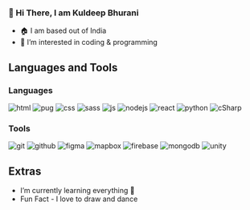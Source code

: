 ### 👋 Hi There, I am Kuldeep Bhurani
- 🏠 I am based out of India
- 👀 I’m interested in coding & programming
## Languages and Tools
### Languages
![html](https://user-images.githubusercontent.com/84840495/141685978-5ed1fbef-c831-4c23-92b0-71848e5e5ad5.png)
![pug](https://user-images.githubusercontent.com/84840495/141686398-da1df52c-765b-4d5e-b6c0-f78ed8f66704.png)
![css](https://user-images.githubusercontent.com/84840495/141685980-5fc9a9f6-4756-4c88-876a-48bcd68ef3b9.png)
![sass](https://user-images.githubusercontent.com/84840495/141685986-9057d6f0-406e-425f-b7b6-8c09ee0d8a32.png)
![js](https://user-images.githubusercontent.com/84840495/141685988-7c682aa8-c9c7-484a-97fb-3f63ff7470a9.png)
![nodejs](https://user-images.githubusercontent.com/84840495/141685995-5cf4e861-e3f8-4920-8f78-065ed9eeba63.png)
![react](https://user-images.githubusercontent.com/84840495/141686009-b3e0a8cf-8809-4feb-874b-c7c5b3440c5e.png)
![python](https://user-images.githubusercontent.com/84840495/141686017-6f3d5183-8afd-4820-9c62-454d048fc90f.png)
![cSharp](https://user-images.githubusercontent.com/84840495/141686021-164b1271-657f-4abf-83c4-0fb4d40017f4.png)
### Tools
![git](https://user-images.githubusercontent.com/84840495/141686045-aa9f47d1-4c21-400d-a3c5-0607e8262eaf.png)
![github](https://user-images.githubusercontent.com/84840495/141686050-6c652ba6-cd70-476a-a20b-b5a6301ab089.png)
![figma](https://user-images.githubusercontent.com/84840495/141686065-7245f6b7-9028-4235-b624-6255277ba4c4.png)
![mapbox](https://user-images.githubusercontent.com/84840495/141686127-387d5d1b-3a62-456a-8159-3c8f81c630a0.png)
![firebase](https://user-images.githubusercontent.com/84840495/141686067-994afc87-f459-4dfc-b415-55e19c52ea74.png)
![mongodb](https://user-images.githubusercontent.com/84840495/141686073-7f6fc118-02fe-42e2-acf9-fadc60f29c89.png)
![unity](https://user-images.githubusercontent.com/84840495/141686082-7a73ae77-67a7-4e79-b650-eb64e74899b1.png)
## Extras
- I’m currently learning everything 🤣
- Fun Fact - I love to draw and dance
<!---
Kuldeep-Bhurani/Kuldeep-Bhurani is a ✨ special ✨ repository because its `README.md` (this file) appears on your GitHub profile.
You can click the Preview link to take a look at your changes.
--->
